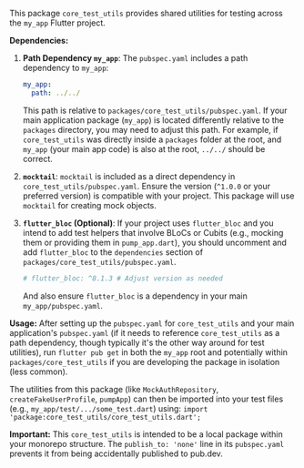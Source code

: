 This package `core_test_utils` provides shared utilities for testing across the `my_app` Flutter project.

**Dependencies:**

1.  **Path Dependency `my_app`**:
    The `pubspec.yaml` includes a path dependency to `my_app`:
    ```yaml
    my_app:
      path: ../../
    ```
    This path is relative to `packages/core_test_utils/pubspec.yaml`. If your main application package (`my_app`) is located differently relative to the `packages` directory, you may need to adjust this path. For example, if `core_test_utils` was directly inside a `packages` folder at the root, and `my_app` (your main app code) is also at the root, `../../` should be correct.

2.  **`mocktail`**:
    `mocktail` is included as a direct dependency in `core_test_utils/pubspec.yaml`. Ensure the version (`^1.0.0` or your preferred version) is compatible with your project. This package will use `mocktail` for creating mock objects.

3.  **`flutter_bloc` (Optional)**:
    If your project uses `flutter_bloc` and you intend to add test helpers that involve BLoCs or Cubits (e.g., mocking them or providing them in `pump_app.dart`), you should uncomment and add `flutter_bloc` to the `dependencies` section of `packages/core_test_utils/pubspec.yaml`.
    ```yaml
    # flutter_bloc: ^8.1.3 # Adjust version as needed
    ```
    And also ensure `flutter_bloc` is a dependency in your main `my_app/pubspec.yaml`.

**Usage:**
After setting up the `pubspec.yaml` for `core_test_utils` and your main application's `pubspec.yaml` (if it needs to reference `core_test_utils` as a path dependency, though typically it's the other way around for test utilities), run `flutter pub get` in both the `my_app` root and potentially within `packages/core_test_utils` if you are developing the package in isolation (less common).

The utilities from this package (like `MockAuthRepository`, `createFakeUserProfile`, `pumpApp`) can then be imported into your test files (e.g., `my_app/test/.../some_test.dart`) using:
`import 'package:core_test_utils/core_test_utils.dart';`

**Important:**
This `core_test_utils` is intended to be a local package within your monorepo structure. The `publish_to: 'none'` line in its `pubspec.yaml` prevents it from being accidentally published to pub.dev.
